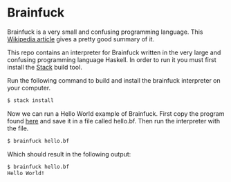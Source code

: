 # Brainfuck
Brainfuck is a very small and confusing programming language. This [Wikipedia
article](https://en.wikipedia.org/wiki/Brainfuck) gives a pretty good summary
of it.

This repo contains an interpreter for Brainfuck written in the very large and
confusing programming language Haskell. In order to run it you must first
install the
[Stack](https://docs.haskellstack.org/en/stable/install_and_upgrade/) build
tool.

Run the following command to build and install the brainfuck interpreter on
your computer.
```bash
$ stack install
```

Now we can run a Hello World example of Brainfuck. First copy the program found
[here](https://esolangs.org/wiki/Hello_world_program_in_esoteric_languages#Brainfuck)
and save it in a file called hello.bf. Then run the interpreter with the file.
```bash
$ brainfuck hello.bf
```
Which should result in the following output:
```bash
$ brainfuck hello.bf
Hello World!
```

